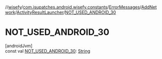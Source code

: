 //[wisefy](../../../../../index.md)/[com.isupatches.android.wisefy.constants](../../../index.md)/[ErrorMessages](../../index.md)/[AddNetwork](../index.md)/[ActivityResultLauncher](index.md)/[NOT_USED_ANDROID_30](-n-o-t_-u-s-e-d_-a-n-d-r-o-i-d_30.md)

# NOT_USED_ANDROID_30

[androidJvm]\
const val [NOT_USED_ANDROID_30](-n-o-t_-u-s-e-d_-a-n-d-r-o-i-d_30.md): [String](https://kotlinlang.org/api/latest/jvm/stdlib/kotlin/-string/index.html)
